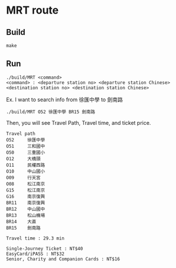 # MRT route

## Build
```
make
```

## Run
``` 
./build/MRT <command>
<command> : <departure station no> <departure station Chinese>  <destination station no> <destination station Chinese>
```
Ex. 
 I want to search info from 徐匯中學 to 劍南路

```
./build/MRT O52 徐匯中學 BR15 劍南路
```
Then,
you will see Travel Path, Travel time, and ticket price.

```
Travel path
O52     徐匯中學
O51     三和國中
O50     三重國小
O12     大橋頭
O11     民權西路
O10     中山國小
O09     行天宮
O08     松江南京
G15     松江南京
G16     南京復興
BR11    南京復興
BR12    中山國中
BR13    松山機場
BR14    大直
BR15    劍南路

Travel time : 29.3 min

Single-Journey Ticket : NT$40
EasyCard/iPASS : NT$32
Senior, Charity and Companion Cards : NT$16
```